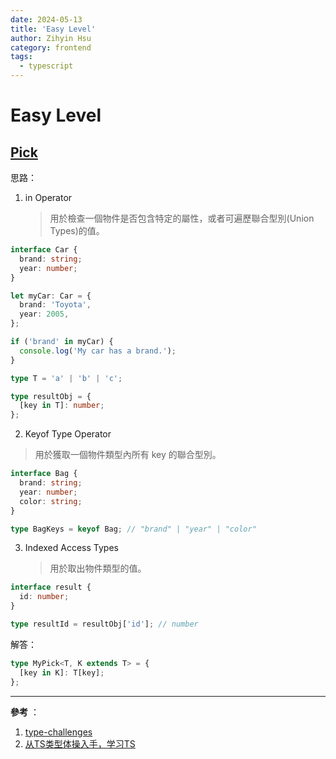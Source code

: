 ```yaml
---
date: 2024-05-13
title: 'Easy Level'
author: Zihyin Hsu
category: frontend
tags:
  - typescript
---
```


# Easy Level

## [Pick](https://github.com/type-challenges/type-challenges/blob/main/questions/00004-easy-pick/README.zh-CN.md)

思路：

1. in Operator
   > 用於檢查一個物件是否包含特定的屬性，或者可遍歷聯合型別(Union Types)的值。

```ts
interface Car {
  brand: string;
  year: number;
}

let myCar: Car = {
  brand: 'Toyota',
  year: 2005,
};

if ('brand' in myCar) {
  console.log('My car has a brand.');
}
```

```ts
type T = 'a' | 'b' | 'c';

type resultObj = {
  [key in T]: number;
};
```

2. Keyof Type Operator

> 用於獲取一個物件類型內所有 key 的聯合型別。

```ts
interface Bag {
  brand: string;
  year: number;
  color: string;
}

type BagKeys = keyof Bag; // "brand" | "year" | "color"
```

3. Indexed Access Types
   > 用於取出物件類型的值。

```ts
interface result {
  id: number;
}

type resultId = resultObj['id']; // number
```

解答：

```ts
type MyPick<T, K extends T> = {
  [key in K]: T[key];
};
```

---

**參考** ：

1. [type-challenges](https://github.com/type-challenges/type-challenges/blob/main/README.zh-CN.md)
2. [从TS类型体操入手，学习TS](https://juejin.cn/post/7265996663406968844)

